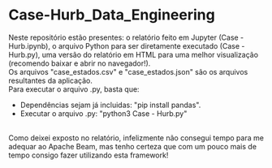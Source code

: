 # Case-Hurb_Data_Engineering

Neste repositório estão presentes: o relatório feito em Jupyter (Case - Hurb.ipynb), o arquivo Python para ser diretamente executado (Case - Hurb.py), 
uma versão do relatório em HTML para uma melhor visualização (recomendo baixar e abrir no navegador!).
<br>
Os arquivos "case_estados.csv" e "case_estados.json" são os arquivos resultantes da aplicação.
<br>
Para executar o arquivo .py, basta que:
- Dependências sejam já incluidas: "pip install pandas".
- Executar o arquivo .py: "python3 Case - Hurb.py"
<br>
Como deixei exposto no relatório, infelizmente não consegui tempo para me adequar ao Apache Beam, mas tenho certeza que com um pouco mais de tempo 
consigo fazer utilizando esta framework!
